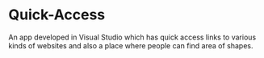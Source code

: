 # Quick-Access
An app developed in Visual Studio which has quick access links to various kinds of websites and also a place where people can find area of shapes.
